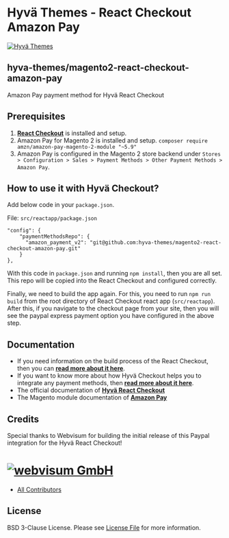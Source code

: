 # Hyvä Themes - React Checkout Amazon Pay

[![Hyvä Themes](https://github.com/hyva-themes/magento2-react-checkout/blob/documentation/docs/images/logo-hyva.svg)](https://hyva.io/)

## hyva-themes/magento2-react-checkout-amazon-pay

Amazon Pay payment method for Hyvä React Checkout

## Prerequisites

1. **[React Checkout](https://github.com/hyva-themes/magento2-react-checkout)** is installed and setup.
2. Amazon Pay for Magento 2 is installed and setup. `composer require amzn/amazon-pay-magento-2-module "~5.9"`
3. Amazon Pay is configured in the Magento 2 store backend under `Stores > Configuration > Sales > Payment Methods > Other Payment Methods > Amazon Pay`.

## How to use it with Hyvä Checkout?
Add below code in your `package.json`.

File: `src/reactapp/package.json`

```
"config": {
    "paymentMethodsRepo": {
      "amazon_payment_v2": "git@github.com:hyva-themes/magento2-react-checkout-amazon-pay.git"
    }
},
```
With this code in `package.json` and running `npm install`, then you are all set. This repo will be copied into the React Checkout and configured correctly.

Finally, we need to build the app again. For this, you need to run `npm run build` from the root directory of React Checkout react app (`src/reactapp`). After this, if you navigate to the checkout page from your site, then you will see the paypal express payment option you have configured in the above step.

## Documentation

- If you need information on the build process of the React Checkout, then you can **[read more about it here](https://hyva-themes.github.io/magento2-hyva-checkout/build/)**.
- If you want to know more about how Hyvä Checkout helps you to integrate any payment methods, then **[read more about it here](https://hyva-themes.github.io/magento2-hyva-checkout/payment-integration/)**.
- The official documentation of **[Hyvä React Checkout](https://hyva-themes.github.io/magento2-react-checkout)**
- The Magento module documentation of **[Amazon Pay](https://github.com/amzn/amazon-payments-magento-2-plugin)**

## Credits

Special thanks to Webvisum for building the initial release of this Paypal integration for the Hyvä React Checkout!

# [![webvisum GmbH](https://webvisum.de/media/logo/websites/1/logo.png)](https://webvisum.de)

- [All Contributors][link-contributors]

## License

BSD 3-Clause License. Please see [License File](LICENSE.txt) for more information.

[link-contributors]: ../../contributors
